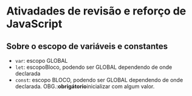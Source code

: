 # Ativadades de revisão e reforço de JavaScript

## Sobre o escopo de variáveis e constantes


- `var`: escopo GLOBAL
- `let`: escopoBloco, podendo ser GLOBAL dependendo de onde declarada
- `const`: escopo BLOCO, podendo ser GLOBAL dependendo de onde declarada. OBG.:**obrigátorio**inicializar com algum valor.